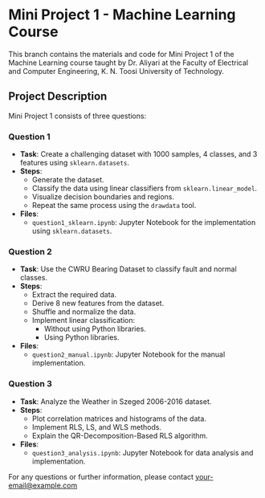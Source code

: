 # Mini Project 1 - Machine Learning Course

This branch contains the materials and code for Mini Project 1 of the Machine Learning course taught by Dr. Aliyari at the Faculty of Electrical and Computer Engineering, K. N. Toosi University of Technology.

## Project Description

Mini Project 1 consists of three questions:

### Question 1
- **Task**: Create a challenging dataset with 1000 samples, 4 classes, and 3 features using `sklearn.datasets`.
- **Steps**:
  - Generate the dataset.
  - Classify the data using linear classifiers from `sklearn.linear_model`.
  - Visualize decision boundaries and regions.
  - Repeat the same process using the `drawdata` tool.
- **Files**:
  - `question1_sklearn.ipynb`: Jupyter Notebook for the implementation using `sklearn.datasets`.

### Question 2
- **Task**: Use the CWRU Bearing Dataset to classify fault and normal classes.
- **Steps**:
  - Extract the required data.
  - Derive 8 new features from the dataset.
  - Shuffle and normalize the data.
  - Implement linear classification:
    - Without using Python libraries.
    - Using Python libraries.
- **Files**:
  - `question2_manual.ipynb`: Jupyter Notebook for the manual implementation.

### Question 3
- **Task**: Analyze the Weather in Szeged 2006-2016 dataset.
- **Steps**:
  - Plot correlation matrices and histograms of the data.
  - Implement RLS, LS, and WLS methods.
  - Explain the QR-Decomposition-Based RLS algorithm.
- **Files**:
  - `question3_analysis.ipynb`: Jupyter Notebook for data analysis and implementation.

For any questions or further information, please contact your-email@example.com
